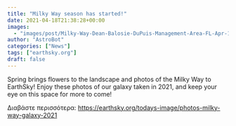```yaml
---
title: "Milky Way season has started!"
date: 2021-04-18T21:38:28+00:00
images:
  - "images/post/Milky-Way-Dean-Balosie-DuPuis-Management-Area-FL-Apr-10-2021-sq-800x800.jpg"
author: "AstroBot"
categories: ["News"]
tags: ["earthsky.org"]
draft: false
---
```


Spring brings flowers to the landscape and photos of the Milky Way to EarthSky! Enjoy these photos of our galaxy taken in 2021, and keep your eye on this space for more to come!

Διαβάστε περισσότερα: https://earthsky.org/todays-image/photos-milky-way-galaxy-2021
